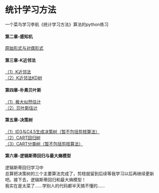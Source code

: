 # 统计学习方法
一个菜鸟学习李航《统计学习方法》算法的python练习

#### 第二章-感知机  
[原始形式与对偶形式](https://github.com/dreamrains/Statistical-Learning-Methods/blob/main/perceptron.py)  
#### 第三章-K近邻法
[（1）K近邻法](https://github.com/dreamrains/Statistical-Learning-Methods/blob/main/knn.py)  
[（2）K近邻法KD树](https://github.com/dreamrains/Statistical-Learning-Methods/blob/main/kdtree.py)  
#### 第四章-朴素贝叶斯
[（1）极大似然估计](https://github.com/dreamrains/Statistical-Learning-Methods/blob/main/NaiveBayesMLE.py)  
[（2）贝叶斯估计](https://github.com/dreamrains/Statistical-Learning-Methods/blob/main/NaiveBayesMAP.py)  
#### 第五章-决策树
[（1）ID3与C4.5生成决策树（暂不包括剪枝算法）](https://github.com/dreamrains/Statistical-Learning-Methods/blob/main/decisiontree.py)   
[（2）CART回归树](https://github.com/dreamrains/Statistical-Learning-Methods/blob/main/RegressionCART.py)  
[（3）CART分类树（暂不包括剪枝算法）](https://github.com/dreamrains/Statistical-Learning-Methods/blob/main/ClassificationCART.py)  
#### 第六章-逻辑斯蒂回归与最大熵模型  
逻辑斯蒂回归学习中  
总算把决策树的三个主要算法完成了，剪枝就留到后续等我学习以后再继续更新吧。接下去，逻辑斯蒂回归和最大熵模型！  
我实在是太菜了……学别人的代码都半天搞不懂的……
